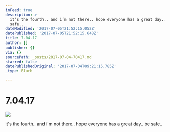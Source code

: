 ```yaml
---
inFeed: true
description: >-
  it’s the fourth.. and i’m not there.. hope everyone has a great day.. be
  safe..
dateModified: '2017-07-05T21:52:15.052Z'
datePublished: '2017-07-05T21:52:15.648Z'
title: 7.04.17
author: []
publisher: {}
via: {}
sourcePath: _posts/2017-07-04-70417.md
starred: false
datePublishedOriginal: '2017-07-04T09:21:15.785Z'
_type: Blurb

---
```

# 7.04.17
![](https://the-grid-user-content.s3-us-west-2.amazonaws.com/c19dfed1-a796-4d36-83ba-2106ad093386.jpg)

it's the fourth.. and i'm not there.. hope everyone has a great day.. be safe..